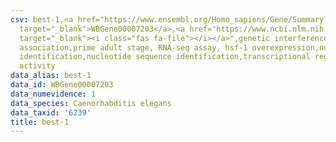 ```yaml
---
csv: best-1,<a href="https://www.ensembl.org/Homo_sapiens/Gene/Summary?db=core;g=WBGene00007203"
  target="_blank">WBGene00007203</a>,<a href="https://www.ncbi.nlm.nih.gov/pubmed/30894454"
  target="_blank"><i class="fas fa-file"></i></a>",genetic interference,functional
  association,prime adult stage, RNA-seq assay, hsf-1 overexpression,nucleotide sequence
  identification,nucleotide sequence identification,transcriptional regulation,up-regulates
  activity
data_alias: best-1
data_id: WBGene00007203
data_numevidence: 1
data_species: Caenorhabditis elegans
data_taxid: '6239'
title: best-1
---
```

